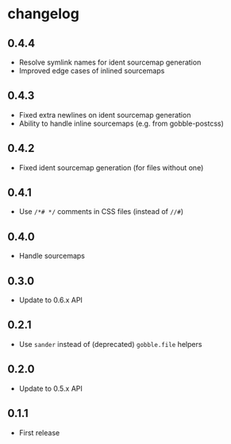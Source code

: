 # changelog

## 0.4.4

* Resolve symlink names for ident sourcemap generation
* Improved edge cases of inlined sourcemaps

## 0.4.3

* Fixed extra newlines on ident sourcemap generation
* Ability to handle inline sourcemaps (e.g. from gobble-postcss)

## 0.4.2

* Fixed ident sourcemap generation (for files without one)

## 0.4.1

* Use `/*# */` comments in CSS files (instead of `//#`)

## 0.4.0

* Handle sourcemaps

## 0.3.0

* Update to 0.6.x API

## 0.2.1

* Use `sander` instead of (deprecated) `gobble.file` helpers

## 0.2.0

* Update to 0.5.x API

## 0.1.1

* First release